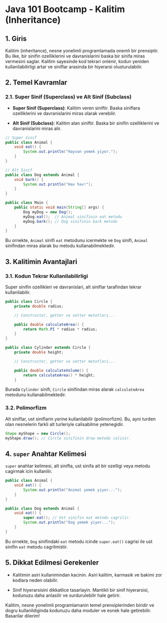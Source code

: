 
# Java 101 Bootcamp - Kalitim (Inheritance)

## 1. Giris

Kalitim (inheritance), nesne yonelimli programlamada onemli bir prensiptir. Bu ilke, bir sinifin ozelliklerini ve davranislarini baska bir sinifa miras vermesini saglar. Kalitim sayesinde kod tekrari onlenir, kodun yeniden kullanilabilirligi artar ve siniflar arasinda bir hiyerarsi olusturulabilir.

## 2. Temel Kavramlar

### 2.1. Super Sinif (Superclass) ve Alt Sinif (Subclass)

- **Super Sinif (Superclass)**: Kalitim veren siniftir. Baska siniflara ozelliklerini ve davranislarini miras olarak verebilir.

- **Alt Sinif (Subclass)**: Kalitim alan siniftir. Baska bir sinifin ozelliklerini ve davranislarini miras alir.

```java
// Super Sinif
public class Animal {
    void eat() {
        System.out.println("Hayvan yemek yiyor.");
    }
}

// Alt Sinif
public class Dog extends Animal {
    void bark() {
        System.out.println("Hav hav!");
    }
}

public class Main {
    public static void main(String[] args) {
        Dog myDog = new Dog();
        myDog.eat();  // Animal sinifinin eat metodu
        myDog.bark(); // Dog sinifinin bark metodu
    }
}    
```

Bu ornekte, `Animal` sinifi `eat` metodunu icermekte ve `Dog` sinifi, `Animal` sinifindan miras alarak bu metodu kullanabilmektedir.

## 3. Kalitimin Avantajlari

### 3.1. Kodun Tekrar Kullanilabilirligi

Super sinifin ozellikleri ve davranislari, alt siniflar tarafindan tekrar kullanilabilir.

```java
public class Circle {
    private double radius;

    // Constructor, getter ve setter metotlari...

    public double calculateArea() {
        return Math.PI * radius * radius;
    }
}

public class Cylinder extends Circle {
    private double height;

    // Constructor, getter ve setter metotlari...

    public double calculateVolume() {
        return calculateArea() * height;
    }
```

Burada `Cylinder` sinifi, `Circle` sinifindan miras alarak `calculateArea` metodunu kullanabilmektedir.

### 3.2. Polimorfizm

Alt siniflar, ust siniflarin yerine kullanilabilir (polimorfizm). Bu, ayni turden olan nesnelerin farkli alt turleriyle calisabilme yetenegidir.

```java
Shape myShape = new Circle();
myShape.draw(); // Circle sinifinin draw metodu calisir.
```

## 4. `super` Anahtar Kelimesi

`super` anahtar kelimesi, alt sinifta, ust sinifa ait bir ozelligi veya metodu cagirmak icin kullanilir.

```java
public class Animal {
    void eat() {
        System.out.println("Animal yemek yiyor...");
    }
}

public class Dog extends Animal {
    void eat() {
        super.eat(); // Ust sinifin eat metodu cagrilir.
        System.out.println("Dog yemek yiyor...");
    }
}
```

Bu ornekte, `Dog` sinifindaki `eat` metodu icinde `super.eat()` cagrisi ile ust sinifin `eat` metodu cagrilmistir.

## 5. Dikkat Edilmesi Gerekenler

- Kalitimin asiri kullanimindan kacinin. Asiri kalitim, karmasik ve bakimi zor kodlara neden olabilir.

- Sinif hiyerarsisini dikkatlice tasarlayin. Mantikli bir sinif hiyerarsisi, kodunuzu daha anlasilir ve surdurulebilir hale getirir.

Kalitim, nesne yonelimli programlamanin temel prensiplerinden biridir ve dogru kullanildiginda kodunuzu daha moduler ve esnek hale getirebilir. Basarilar dilerim!